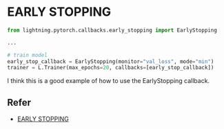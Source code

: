 # EARLY STOPPING

```python
from lightning.pytorch.callbacks.early_stopping import EarlyStopping

...

# train model
early_stop_callback = EarlyStopping(monitor="val_loss", mode="min")
trainer = L.Trainer(max_epochs=20, callbacks=[early_stop_callback])
```

I think this is a good example of how to use the EarlyStopping callback.

## Refer

- [EARLY STOPPING](https://lightning.ai/docs/pytorch/stable/common/early_stopping.html)